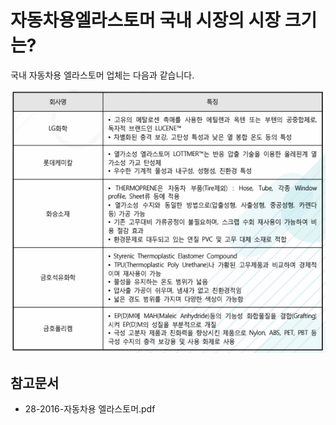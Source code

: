 # 자동차용엘라스토머 국내 시장의 시장 크기는?

국내 자동차용 엘라스토머 업체는 다음과 같습니다.

![](./images/자동차용엘라스토머_Q12_2_1.PNG)

## 참고문서
- 28-2016-자동차용 엘라스토머.pdf
